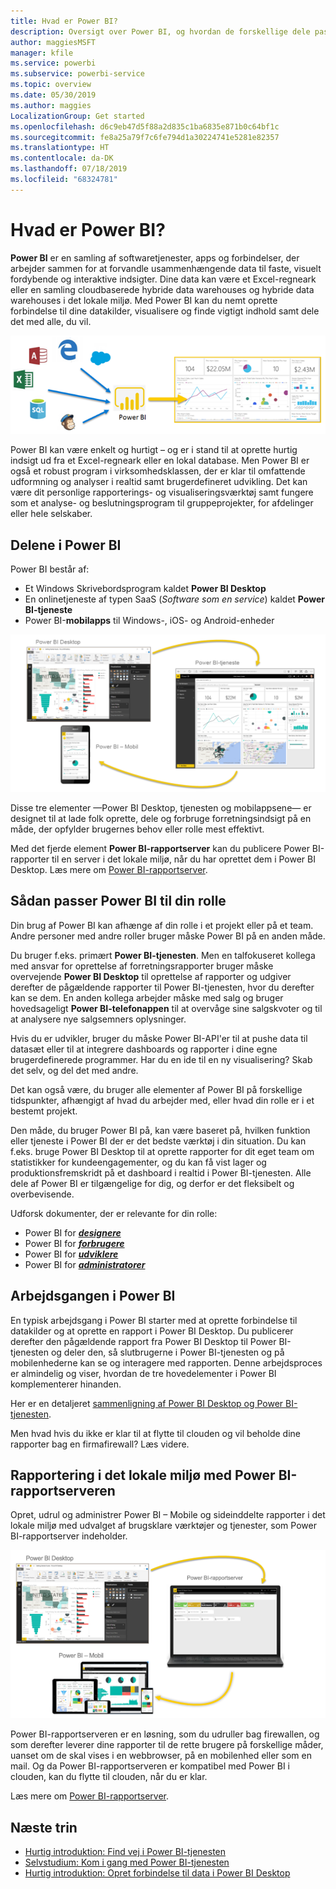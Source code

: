 ```yaml
---
title: Hvad er Power BI?
description: Oversigt over Power BI, og hvordan de forskellige dele passer sammen – Power BI Desktop, Power BI-tjeneste, Power BI Mobil, rapportserver og Power BI Embedded.
author: maggiesMSFT
manager: kfile
ms.service: powerbi
ms.subservice: powerbi-service
ms.topic: overview
ms.date: 05/30/2019
ms.author: maggies
LocalizationGroup: Get started
ms.openlocfilehash: d6c9eb47d5f88a2d835c1ba6835e871b0c64bf1c
ms.sourcegitcommit: fe8a25a79f7c6fe794d1a30224741e5281e82357
ms.translationtype: HT
ms.contentlocale: da-DK
ms.lasthandoff: 07/18/2019
ms.locfileid: "68324781"
---
```

# <a name="what-is-power-bi"></a>Hvad er Power BI?
**Power BI** er en samling af softwaretjenester, apps og forbindelser, der arbejder sammen for at forvandle usammenhængende data til faste, visuelt fordybende og interaktive indsigter. Dine data kan være et Excel-regneark eller en samling cloudbaserede hybride data warehouses og hybride data warehouses i det lokale miljø. Med Power BI kan du nemt oprette forbindelse til dine datakilder, visualisere og finde vigtigt indhold samt dele det med alle, du vil.

![diagram, der viser inputkilder til Power BI](media/power-bi-overview/power-bi-input-new.png)

Power BI kan være enkelt og hurtigt – og er i stand til at oprette hurtig indsigt ud fra et Excel-regneark eller en lokal database. Men Power BI er også et robust program i virksomhedsklassen, der er klar til omfattende udformning og analyser i realtid samt brugerdefineret udvikling. Det kan være dit personlige rapporterings- og visualiseringsværktøj samt fungere som et analyse- og beslutningsprogram til gruppeprojekter, for afdelinger eller hele selskaber.

## <a name="the-parts-of-power-bi"></a>Delene i Power BI
Power BI består af: 
- Et Windows Skrivebordsprogram kaldet **Power BI Desktop**
- En onlinetjeneste af typen SaaS (*Software som en service*) kaldet **Power BI-tjeneste** 
- Power BI-**mobilapps** til Windows-, iOS- og Android-enheder

![Power BI Desktop, tjeneste, mobil](media/power-bi-overview/power-bi-blocks.png)

Disse tre elementer &mdash;Power BI Desktop, tjenesten og mobilappsene&mdash; er designet til at lade folk oprette, dele og forbruge forretningsindsigt på en måde, der opfylder brugernes behov eller rolle mest effektivt.

Med det fjerde element **Power BI-rapportserver** kan du publicere Power BI-rapporter til en server i det lokale miljø, når du har oprettet dem i Power BI Desktop. Læs mere om [Power BI-rapportserver](#on-premises-reporting-with-power-bi-report-server).

## <a name="how-power-bi-matches-your-role"></a>Sådan passer Power BI til din rolle
Din brug af Power BI kan afhænge af din rolle i et projekt eller på et team. Andre personer med andre roller bruger måske Power BI på en anden måde.

Du bruger f.eks. primært **Power BI-tjenesten**. Men en talfokuseret kollega med ansvar for oprettelse af forretningsrapporter bruger måske overvejende **Power BI Desktop** til oprettelse af rapporter og udgiver derefter de pågældende rapporter til Power BI-tjenesten, hvor du derefter kan se dem. En anden kollega arbejder måske med salg og bruger hovedsageligt **Power BI-telefonappen** til at overvåge sine salgskvoter og til at analysere nye salgsemners oplysninger.

Hvis du er udvikler, bruger du måske Power BI-API'er til at pushe data til datasæt eller til at integrere dashboards og rapporter i dine egne brugerdefinerede programmer. Har du en ide til en ny visualisering? Skab det selv, og del det med andre.  

Det kan også være, du bruger alle elementer af Power BI på forskellige tidspunkter, afhængigt af hvad du arbejder med, eller hvad din rolle er i et bestemt projekt.

Den måde, du bruger Power BI på, kan være baseret på, hvilken funktion eller tjeneste i Power BI der er det bedste værktøj i din situation. Du kan f.eks. bruge Power BI Desktop til at oprette rapporter for dit eget team om statistikker for kundeengagementer, og du kan få vist lager og produktionsfremskridt på et dashboard i realtid i Power BI-tjenesten. Alle dele af Power BI er tilgængelige for dig, og derfor er det fleksibelt og overbevisende.

Udforsk dokumenter, der er relevante for din rolle:
- Power BI for [***designere***](desktop-what-is-desktop.md)
- Power BI for [***forbrugere***](consumer/end-user-consumer.md)
- Power BI for [***udviklere***](developer/what-can-you-do.md)
- Power BI for [***administratorer***](service-admin-administering-power-bi-in-your-organization.md)

## <a name="the-flow-of-work-in-power-bi"></a>Arbejdsgangen i Power BI
En typisk arbejdsgang i Power BI starter med at oprette forbindelse til datakilder og at oprette en rapport i Power BI Desktop. Du publicerer derefter den pågældende rapport fra Power BI Desktop til Power BI-tjenesten og deler den, så slutbrugerne i Power BI-tjenesten og på mobilenhederne kan se og interagere med rapporten.
Denne arbejdsproces er almindelig og viser, hvordan de tre hovedelementer i Power BI komplementerer hinanden.

Her er en detaljeret [sammenligning af Power BI Desktop og Power BI-tjenesten](service-service-vs-desktop.md).

Men hvad hvis du ikke er klar til at flytte til clouden og vil beholde dine rapporter bag en firmafirewall?  Læs videre.

## <a name="on-premises-reporting-with-power-bi-report-server"></a>Rapportering i det lokale miljø med Power BI-rapportserveren
Opret, udrul og administrer Power BI – Mobile og sideinddelte rapporter i det lokale miljø med udvalget af brugsklare værktøjer og tjenester, som Power BI-rapportserver indeholder.

![diagram til det lokale miljø](media/power-bi-overview/power-bi-report-server2.png)

Power BI-rapportserveren er en løsning, som du udruller bag firewallen, og som derefter leverer dine rapporter til de rette brugere på forskellige måder, uanset om de skal vises i en webbrowser, på en mobilenhed eller som en mail. Og da Power BI-rapportserveren er kompatibel med Power BI i clouden, kan du flytte til clouden, når du er klar. 

Læs mere om [Power BI-rapportserver](report-server/get-started.md).

## <a name="next-steps"></a>Næste trin
- [Hurtig introduktion: Find vej i Power BI-tjenesten](service-the-new-power-bi-experience.md)   
- [Selvstudium: Kom i gang med Power BI-tjenesten](service-get-started.md)
- [Hurtig introduktion: Opret forbindelse til data i Power BI Desktop](desktop-quickstart-connect-to-data.md)
